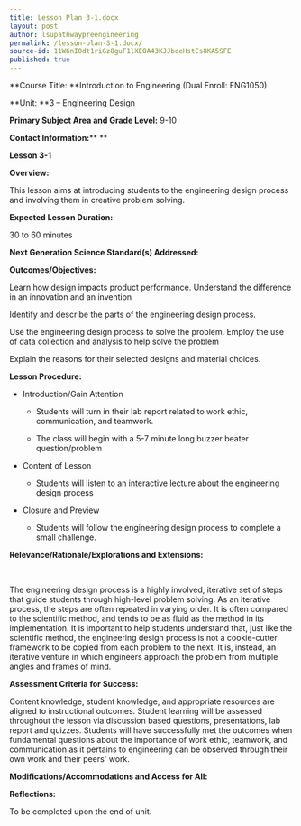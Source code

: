 ```yaml
---
title: Lesson Plan 3-1.docx
layout: post
author: lsupathwaypreengineering
permalink: /lesson-plan-3-1.docx/
source-id: 11W6nI0dt1riGz8guF1lXEOA43KJJboeHstCs8KA5SFE
published: true
---
```

**Course Title: **Introduction to Engineering (Dual Enroll: ENG1050)

**Unit: **3 – Engineering Design

**Primary Subject Area and Grade Level:** 9-10

**Contact Information:**** **

**Lesson ****3****-1**

**Overview:**

This lesson aims at introducing students to the engineering design process and involving them in creative problem solving.

**Expected Lesson Duration:**

30 to 60 minutes

**Next Generation Science Standard(s) Addressed:**

**Outcomes/Objectives:**

Learn how design impacts product performance.Understand the difference in an innovation and an invention

Identify and describe the parts of the engineering design process.

Use the engineering design process to solve the problem.Employ the use of data collection and analysis to help solve the problem

Explain the reasons for their selected designs and material choices.

**Lesson Procedure:**

* Introduction/Gain Attention

    * Students will turn in their lab report related to work ethic, communication, and teamwork.

    * The class will begin with a 5-7 minute long buzzer beater question/problem

* Content of Lesson

    * Students will listen to an interactive lecture about the engineering design process

* Closure and Preview

    * Students will follow the engineering design process to complete a small challenge.

**Relevance/Rationale/Explorations and Extensions:**

                                           	

The engineering design process is a highly involved, iterative set of steps that guide students through high-level problem solving. As an iterative process, the steps are often repeated in varying order. It is often compared to the scientific method, and tends to be as fluid as the method in its implementation. It is important to help students understand that, just like the scientific method, the engineering design process is not a cookie-cutter framework to be copied from each problem to the next. It is, instead, an iterative venture in which engineers approach the problem from multiple angles and frames of mind. 

**Assessment Criteria for Success:**

Content knowledge, student knowledge, and appropriate resources are aligned to instructional outcomes. Student learning will be assessed throughout the lesson via discussion based questions, presentations, lab report and quizzes. Students will have successfully met the outcomes when fundamental questions about the importance of work ethic, teamwork, and communication as it pertains to engineering can be observed through their own work and their peers' work.  

**Modifications/Accommodations and Access for All:**

**Reflections:**

To be completed upon the end of unit.

